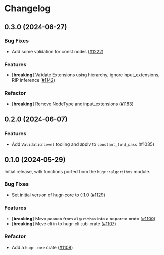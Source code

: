 # Changelog

## 0.3.0 (2024-06-27)

### Bug Fixes

- Add some validation for const nodes ([#1222](https://github.com/CQCL/hugr/pull/1222))

### Features

- [**breaking**] Validate Extensions using hierarchy, ignore input_extensions, RIP inference ([#1142](https://github.com/CQCL/hugr/pull/1142))

### Refactor

- [**breaking**] Remove NodeType and input_extensions ([#1183](https://github.com/CQCL/hugr/pull/1183))


## 0.2.0 (2024-06-07)

### Features

- Add `ValidationLevel` tooling and apply to `constant_fold_pass` ([#1035](https://github.com/CQCL/hugr/pull/1035))


## 0.1.0 (2024-05-29)

Initial release, with functions ported from the `hugr::algorithms` module.

### Bug Fixes

- Set initial version of hugr-core to 0.1.0 ([#1129](https://github.com/CQCL/hugr/pull/1129))

### Features

- [**breaking**] Move passes from `algorithms` into a separate crate ([#1100](https://github.com/CQCL/hugr/pull/1100))
- [**breaking**] Move cli in to hugr-cli sub-crate ([#1107](https://github.com/CQCL/hugr/pull/1107))

### Refactor

- Add a `hugr-core` crate ([#1108](https://github.com/CQCL/hugr/pull/1108))
